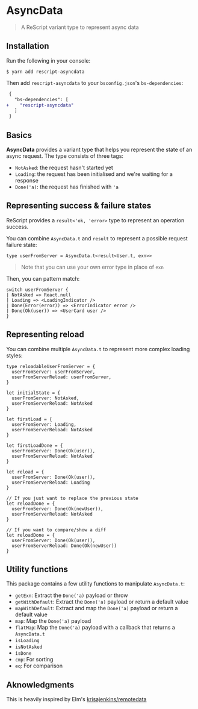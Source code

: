 # AsyncData

> A ReScript variant type to represent async data

## Installation

Run the following in your console:

```console
$ yarn add rescript-asyncdata
```

Then add `rescript-asyncdata` to your `bsconfig.json`'s `bs-dependencies`:

```diff
 {
   "bs-dependencies": [
+    "rescript-asyncdata"
   ]
 }
```

## Basics

**AsyncData** provides a variant type that helps you represent the state of an async request. The type consists of three tags:

- `NotAsked`: the request hasn't started yet
- `Loading`: the request has been initialised and we're waiting for a response
- `Done('a)`: the request has finished with `'a`

## Representing success & failure states

ReScript provides a `result<'ok, 'error>` type to represent an operation success.

You can combine `AsyncData.t` and `result` to represent a possible request failure state:

```reason
type userFromServer = AsyncData.t<result<User.t, exn>>
```

> Note that you can use your own error type in place of `exn`

Then, you can pattern match:

```reason
switch userFromServer {
| NotAsked => React.null
| Loading => <LoadingIndicator />
| Done(Error(error)) => <ErrorIndicator error />
| Done(Ok(user)) => <UserCard user />
}
```

## Representing reload

You can combine multiple `AsyncData.t` to represent more complex loading styles:

```reason
type reloadableUserFromServer = {
  userFromServer: userFromServer,
  userFromServerReload: userFromServer,
}

let initialState = {
  userFromServer: NotAsked,
  userFromServerReload: NotAsked
}

let firstLoad = {
  userFromServer: Loading,
  userFromServerReload: NotAsked
}

let firstLoadDone = {
  userFromServer: Done(Ok(user)),
  userFromServerReload: NotAsked
}

let reload = {
  userFromServer: Done(Ok(user)),
  userFromServerReload: Loading
}

// If you just want to replace the previous state
let reloadDone = {
  userFromServer: Done(Ok(newUser)),
  userFromServerReload: NotAsked
}

// If you want to compare/show a diff
let reloadDone = {
  userFromServer: Done(Ok(user)),
  userFromServerReload: Done(Ok(newUser))
}
```

## Utility functions

This package contains a few utility functions to manipulate `AsyncData.t`:

- `getExn`: Extract the `Done('a)` payload or throw
- `getWithDefault`: Extract the `Done('a)` payload or return a default value
- `mapWithDefault`: Extract and map the `Done('a)` payload or return a default value
- `map`: Map the `Done('a)` payload
- `flatMap`: Map the `Done('a)` payload with a callback that returns a `AsyncData.t`
- `isLoading`
- `isNotAsked`
- `isDone`
- `cmp`: For sorting
- `eq`: For comparison

## Aknowledgments

This is heavily inspired by Elm's [krisajenkins/remotedata](https://github.com/krisajenkins/remotedata)

